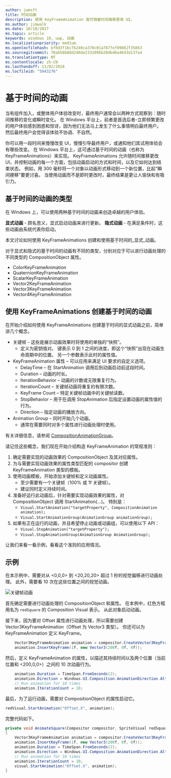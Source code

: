 ```yaml
---
author: jwmsft
title: 时间动画
description: 使用 KeyFrameAnimation 类可随着时间推移更改 UI。
ms.author: jimwalk
ms.date: 10/10/2017
ms.topic: article
keywords: windows 10, uwp, 动画
ms.localizationpriority: medium
ms.openlocfilehash: bf6d3f16c7b240ca370c01a787fef09862f35863
ms.sourcegitcommit: 70ab58b88d248de2332096b20dbd6a4643d137a4
ms.translationtype: MT
ms.contentlocale: zh-CN
ms.lasthandoff: 11/02/2018
ms.locfileid: "5943276"
---
```

# <a name="time-based-animations"></a>基于时间的动画

当有组件加入，或整体用户体验改变时，最终用户通常会以两种方式观察到：随时间推移的变化或瞬时变化。 在 Windows 平台上，前者是首选后者-立即频繁更改的用户体验感到困惑和惊讶，因为他们无法马上发生了什么事情明白最终用户。 然后最终用户会觉得该体验不协调、不自然。

你可以用一段时间来慢慢改变 UI，慢慢引导最终用户，或通知他们其试用体验会有哪些改变。 在 Windows 平台上，这可通过基于时间的动画（也称为 KeyFrameAnimations）来实现。 KeyFrameAnimations 允许随时间推移更改 UI，并控制动画的每一个方面，包括动画启动的方式和时间，以及它如何达到结束状态。 例如，用 300 毫秒将一个对象以动画形式移动到一个新位置，比起“瞬间挪移”要更讨喜。 当使用动画而不是即时更改时，最终结果是更让人愉快和有吸引力。

## <a name="types-of-time-based-animations"></a>基于时间的动画的类型

在 Windows 上，可以使用两种基于时间的动画来创造卓越的用户体验。

**显式动画** - 顾名思义，显式启动动画来进行更新。
**隐式动画** - 在满足条件时，这些动画由系统代表你启动。

本文讨论如何使用 KeyFrameAnimations 创建和使用基于时间的_显式_动画。

对于显式和隐式的基于时间的动画有不同的类型，分别对应于可以进行动画处理的不同类型的 CompositionObject 属性。

- ColorKeyFrameAnimation
- QuaternionKeyFrameAnimation
- ScalarKeyFrameAnimation
- Vector2KeyFrameAnimation
- Vector3KeyFrameAnimation
- Vector4KeyFrameAnimation

## <a name="create-time-based-animations-with-keyframeanimations"></a>使用 KeyFrameAnimations 创建基于时间的动画

在开始介绍如何使用 KeyFrameAnimations 创建基于时间的显式动画之前，简单讲几个概念。

- 关键帧 - 这些是展示动画效果时将使用的单独的“快照”。
  - 定义为密钥值对。 键表示 0 到 1 之间的进度，即这个“快照”出现在动画生命周期中的位置。 另一个参数表示此时的属性值。
- KeyFrameAnimation 属性 – 可以应用来满足 UI 要求的自定义选项。
  - DelayTime – 在 StartAnimation 调用后到动画启动前这段时间。
  - Duration – 动画的时长。
  - IterationBehavior – 动画的计数或无限重复行为。
  - IterationCount – 关键帧动画将重复的有限次数。
  - KeyFrame Count – 特定关键帧动画中的关键帧读数。
  - StopBehavior – 用于在调用 StopAnimation 后指定设置动画的属性值的行为。
  - Direction – 指定动画的播放方向。
- Animation Group – 同时开始几个动画。
  - 通常在需要同时对多个属性进行动画处理时使用。

有关详细信息，请参阅 [CompositionAnimationGroup](https://docs.microsoft.com/uwp/api/windows.ui.composition.compositionanimationgroup)。

请记住这些概念，我们现在开始介绍构造 KeyFrameAnimation 的常规准则：

1. 确定需要实现的动画效果的 CompositionObject 及其对应属性。
1. 为与需要实现动画效果的属性类型匹配的 compositor 创建 KeyFrameAnimation 类型的模板。
1. 使用动画模板，开始添加关键帧和定义动画属性。
    - 至少需要有一个关键帧（100% 或 1f 关键帧）。
    - 建议同时定义持续时间。
1. 准备好运行此动画后，针对需要实现动画效果的属性，对 CompositionObject 调用 StartAnimation(...)。 特别是：
    - `Visual.StartAnimation("targetProperty", CompositionAnimation animation);`
    - `Visual.StartAnimationGroup(AnimationGroup animationGroup);`
1. 如果有正在运行的动画，并且希望停止动画或动画组，可以使用以下 API：
    - `Visual.StopAnimation("targetProperty");`
    - `Visual.StopAnimationGroup(AnimationGroup AnimationGroup);`

让我们来看一看示例，看看这个准则的应用情况。

## <a name="example"></a>示例

在本示例中，需要对从 <0,0,0> 到 <20,20,20> 超过 1 秒的视觉偏移进行动画处理。 此外，需要看 10 次在这些位置之间的视觉动画。

![关键帧动画](images/animation/animated-rectangle.gif)

首先确定需要进行动画处理的 CompositionObject 和属性。 在本例中，红色方框用名为 `redSquare` 的 Composition Visual 表示。 从此对象启动动画。

接下来，因为要对 Offset 属性进行动画处理，所以需要创建 Vector3KeyFrameAnimation（Offset 为 Vector3 类型）。 你还可以为 KeyFrameAnimation 定义 KeyFrame。

```csharp
    Vector3KeyFrameAnimation animation = compositor.CreateVector3KeyFrameAnimation();
    animation.InsertKeyFrame(1f, new Vector3(200f, 0f, 0f));
```

然后，定义 KeyFrameAnimation 的属性，以描述其持续时间以及两个位置（当前位置和 <200,0,0>）之间的 10 次动画行为。

```csharp
    animation.Duration = TimeSpan.FromSeconds(2);
    animation.Direction = Windows.UI.Composition.AnimationDirection.Alternate;
    // Run animation for 10 times
    animation.IterationCount = 10;
```

最后，为了运行动画，需要对 CompositionObject 的属性启动它。

```csharp
redVisual.StartAnimation("Offset.X", animation);
```

完整代码如下。

```csharp
private void AnimateSquare(Compositor compositor, SpriteVisual redSquare)
{ 
    Vector3KeyFrameAnimation animation = compositor.CreateVector3KeyFrameAnimation();
    animation.InsertKeyFrame(1f, new Vector3(200f, 0f, 0f));
    animation.Duration = TimeSpan.FromSeconds(2);
    animation.Direction = Windows.UI.Composition.AnimationDirection.Alternate;
    // Run animation for 10 times
    animation.IterationCount = 10;
    visual.StartAnimation("Offset.X", animation);
} 
```
